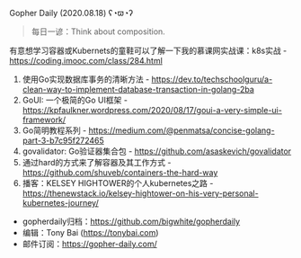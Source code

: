 Gopher Daily (2020.08.18) ʕ◔ϖ◔ʔ

>每日一谚：Think about composition.

有意想学习容器或Kubernets的童鞋可以了解一下我的慕课网实战课：k8s实战 - https://coding.imooc.com/class/284.html

1. 使用Go实现数据库事务的清晰方法 - https://dev.to/techschoolguru/a-clean-way-to-implement-database-transaction-in-golang-2ba
2. GoUI: 一个极简的Go UI框架 - https://kpfaulkner.wordpress.com/2020/08/17/goui-a-very-simple-ui-framework/
3. Go简明教程系列 - https://medium.com/@penmatsa/concise-golang-part-3-b7c95f272465
4. govalidator: Go验证器集合包 - https://github.com/asaskevich/govalidator
5. 通过hard的方式来了解容器及其工作方式 - https://github.com/shuveb/containers-the-hard-way
6. 播客：KELSEY HIGHTOWER的个人kubernetes之路 - https://thenewstack.io/kelsey-hightower-on-his-very-personal-kubernetes-journey/

* gopherdaily归档：https://github.com/bigwhite/gopherdaily
* 编辑：Tony Bai (https://tonybai.com)
* 邮件订阅：https://gopher-daily.com/



